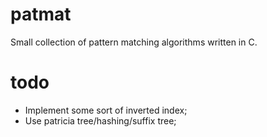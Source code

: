 # patmat
Small collection of pattern matching algorithms written in C.


# todo
- Implement some sort of inverted index;
- Use patricia tree/hashing/suffix tree;
